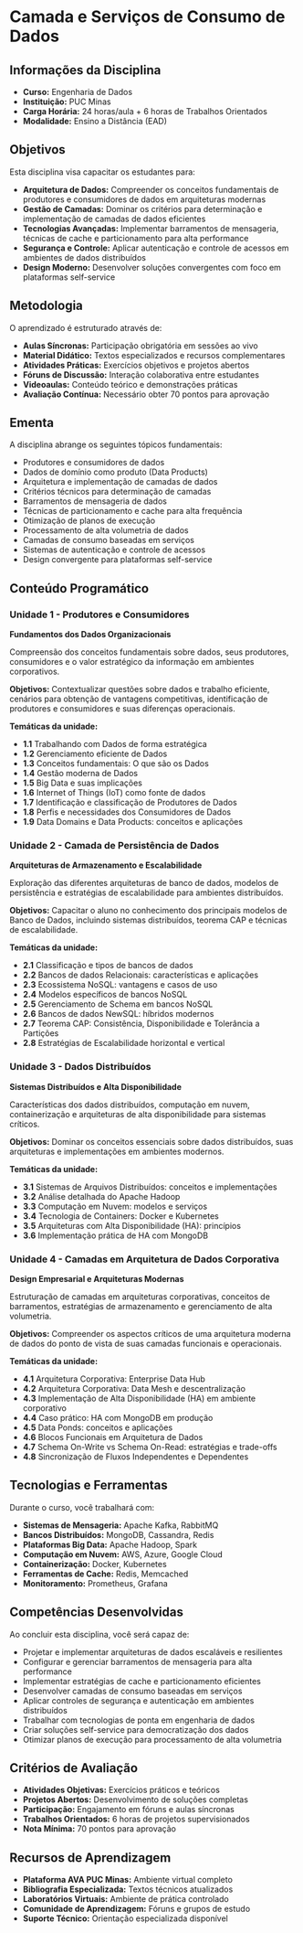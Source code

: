 # Camada e Serviços de Consumo de Dados

## Informações da Disciplina

- **Curso:** Engenharia de Dados
- **Instituição:** PUC Minas
- **Carga Horária:** 24 horas/aula + 6 horas de Trabalhos Orientados
- **Modalidade:** Ensino a Distância (EAD)

## Objetivos

Esta disciplina visa capacitar os estudantes para:

- **Arquitetura de Dados:** Compreender os conceitos fundamentais de produtores e consumidores de dados em arquiteturas modernas
- **Gestão de Camadas:** Dominar os critérios para determinação e implementação de camadas de dados eficientes
- **Tecnologias Avançadas:** Implementar barramentos de mensageria, técnicas de cache e particionamento para alta performance
- **Segurança e Controle:** Aplicar autenticação e controle de acessos em ambientes de dados distribuídos
- **Design Moderno:** Desenvolver soluções convergentes com foco em plataformas self-service

## Metodologia

O aprendizado é estruturado através de:

- **Aulas Síncronas:** Participação obrigatória em sessões ao vivo
- **Material Didático:** Textos especializados e recursos complementares
- **Atividades Práticas:** Exercícios objetivos e projetos abertos
- **Fóruns de Discussão:** Interação colaborativa entre estudantes
- **Videoaulas:** Conteúdo teórico e demonstrações práticas
- **Avaliação Contínua:** Necessário obter 70 pontos para aprovação

## Ementa

A disciplina abrange os seguintes tópicos fundamentais:

- Produtores e consumidores de dados
- Dados de domínio como produto (Data Products)
- Arquitetura e implementação de camadas de dados
- Critérios técnicos para determinação de camadas
- Barramentos de mensageria de dados
- Técnicas de particionamento e cache para alta frequência
- Otimização de planos de execução
- Processamento de alta volumetria de dados
- Camadas de consumo baseadas em serviços
- Sistemas de autenticação e controle de acessos
- Design convergente para plataformas self-service

## Conteúdo Programático

### Unidade 1 - Produtores e Consumidores

**Fundamentos dos Dados Organizacionais**

Compreensão dos conceitos fundamentais sobre dados, seus produtores, consumidores e o valor estratégico da informação em ambientes corporativos.

**Objetivos:** Contextualizar questões sobre dados e trabalho eficiente, cenários para obtenção de vantagens competitivas, identificação de produtores e consumidores e suas diferenças operacionais.

**Temáticas da unidade:**
- **1.1** Trabalhando com Dados de forma estratégica
- **1.2** Gerenciamento eficiente de Dados
- **1.3** Conceitos fundamentais: O que são os Dados
- **1.4** Gestão moderna de Dados
- **1.5** Big Data e suas implicações
- **1.6** Internet of Things (IoT) como fonte de dados
- **1.7** Identificação e classificação de Produtores de Dados
- **1.8** Perfis e necessidades dos Consumidores de Dados
- **1.9** Data Domains e Data Products: conceitos e aplicações

### Unidade 2 - Camada de Persistência de Dados

**Arquiteturas de Armazenamento e Escalabilidade**

Exploração das diferentes arquiteturas de banco de dados, modelos de persistência e estratégias de escalabilidade para ambientes distribuídos.

**Objetivos:** Capacitar o aluno no conhecimento dos principais modelos de Banco de Dados, incluindo sistemas distribuídos, teorema CAP e técnicas de escalabilidade.

**Temáticas da unidade:**
- **2.1** Classificação e tipos de bancos de dados
- **2.2** Bancos de dados Relacionais: características e aplicações
- **2.3** Ecossistema NoSQL: vantagens e casos de uso
- **2.4** Modelos específicos de bancos NoSQL
- **2.5** Gerenciamento de Schema em bancos NoSQL
- **2.6** Bancos de dados NewSQL: híbridos modernos
- **2.7** Teorema CAP: Consistência, Disponibilidade e Tolerância a Partições
- **2.8** Estratégias de Escalabilidade horizontal e vertical

### Unidade 3 - Dados Distribuídos

**Sistemas Distribuídos e Alta Disponibilidade**

Características dos dados distribuídos, computação em nuvem, containerização e arquiteturas de alta disponibilidade para sistemas críticos.

**Objetivos:** Dominar os conceitos essenciais sobre dados distribuídos, suas arquiteturas e implementações em ambientes modernos.

**Temáticas da unidade:**
- **3.1** Sistemas de Arquivos Distribuídos: conceitos e implementações
- **3.2** Análise detalhada do Apache Hadoop
- **3.3** Computação em Nuvem: modelos e serviços
- **3.4** Tecnologia de Containers: Docker e Kubernetes
- **3.5** Arquiteturas com Alta Disponibilidade (HA): princípios
- **3.6** Implementação prática de HA com MongoDB

### Unidade 4 - Camadas em Arquitetura de Dados Corporativa

**Design Empresarial e Arquiteturas Modernas**

Estruturação de camadas em arquiteturas corporativas, conceitos de barramentos, estratégias de armazenamento e gerenciamento de alta volumetria.

**Objetivos:** Compreender os aspectos críticos de uma arquitetura moderna de dados do ponto de vista de suas camadas funcionais e operacionais.

**Temáticas da unidade:**
- **4.1** Arquitetura Corporativa: Enterprise Data Hub
- **4.2** Arquitetura Corporativa: Data Mesh e descentralização
- **4.3** Implementação de Alta Disponibilidade (HA) em ambiente corporativo
- **4.4** Caso prático: HA com MongoDB em produção
- **4.5** Data Ponds: conceitos e aplicações
- **4.6** Blocos Funcionais em Arquitetura de Dados
- **4.7** Schema On-Write vs Schema On-Read: estratégias e trade-offs
- **4.8** Sincronização de Fluxos Independentes e Dependentes

## Tecnologias e Ferramentas

Durante o curso, você trabalhará com:

- **Sistemas de Mensageria:** Apache Kafka, RabbitMQ
- **Bancos Distribuídos:** MongoDB, Cassandra, Redis
- **Plataformas Big Data:** Apache Hadoop, Spark
- **Computação em Nuvem:** AWS, Azure, Google Cloud
- **Containerização:** Docker, Kubernetes
- **Ferramentas de Cache:** Redis, Memcached
- **Monitoramento:** Prometheus, Grafana

## Competências Desenvolvidas

Ao concluir esta disciplina, você será capaz de:

- Projetar e implementar arquiteturas de dados escaláveis e resilientes
- Configurar e gerenciar barramentos de mensageria para alta performance
- Implementar estratégias de cache e particionamento eficientes
- Desenvolver camadas de consumo baseadas em serviços
- Aplicar controles de segurança e autenticação em ambientes distribuídos
- Trabalhar com tecnologias de ponta em engenharia de dados
- Criar soluções self-service para democratização dos dados
- Otimizar planos de execução para processamento de alta volumetria

## Critérios de Avaliação

- **Atividades Objetivas:** Exercícios práticos e teóricos
- **Projetos Abertos:** Desenvolvimento de soluções completas
- **Participação:** Engajamento em fóruns e aulas síncronas
- **Trabalhos Orientados:** 6 horas de projetos supervisionados
- **Nota Mínima:** 70 pontos para aprovação

## Recursos de Aprendizagem

- **Plataforma AVA PUC Minas:** Ambiente virtual completo
- **Bibliografia Especializada:** Textos técnicos atualizados
- **Laboratórios Virtuais:** Ambiente de prática controlado
- **Comunidade de Aprendizagem:** Fóruns e grupos de estudo
- **Suporte Técnico:** Orientação especializada disponível

